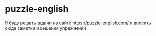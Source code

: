 # puzzle-english
Я буду решать задачи на сайте https://puzzle-english.com/ и вносить сюда заметки и оешения упражнений
